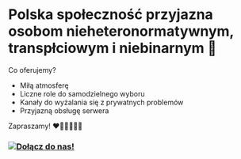 # Polska społeczność przyjazna osobom nieheteronormatywnym, transpłciowym i niebinarnym 🌈

Co oferujemy?
* Miłą atmosferę
* Liczne role do samodzielnego wyboru
* Kanały do wyżalania się z prywatnych problemów
* Przyjazną obsługę serwera

Zapraszamy! ❤🧡💛💚💙💜
### [![Dołącz do nas!](https://img.shields.io/badge/DO%C5%81%C4%84CZ-DO%20NAS-orange?style=for-the-badge&logo=discord)](https://discord.gg/rZ8EZsDNrA)